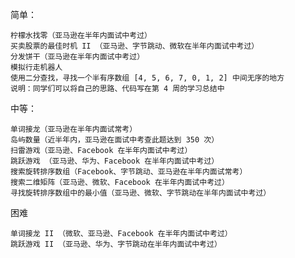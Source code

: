 简单：

    柠檬水找零（亚马逊在半年内面试中考过）
    买卖股票的最佳时机 II （亚马逊、字节跳动、微软在半年内面试中考过）
    分发饼干（亚马逊在半年内面试中考过）
    模拟行走机器人
    使用二分查找，寻找一个半有序数组 [4, 5, 6, 7, 0, 1, 2] 中间无序的地方
    说明：同学们可以将自己的思路、代码写在第 4 周的学习总结中

中等：

    单词接龙（亚马逊在半年内面试常考）
    岛屿数量（近半年内，亚马逊在面试中考查此题达到 350 次）
    扫雷游戏（亚马逊、Facebook 在半年内面试中考过）
    跳跃游戏 （亚马逊、华为、Facebook 在半年内面试中考过）
    搜索旋转排序数组（Facebook、字节跳动、亚马逊在半年内面试常考）
    搜索二维矩阵（亚马逊、微软、Facebook 在半年内面试中考过）
    寻找旋转排序数组中的最小值（亚马逊、微软、字节跳动在半年内面试中考过）

困难

    单词接龙 II （微软、亚马逊、Facebook 在半年内面试中考过）
    跳跃游戏 II （亚马逊、华为、字节跳动在半年内面试中考过）
